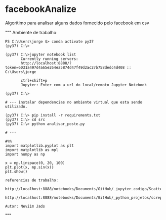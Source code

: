 # facebookAnalize

Algorítimo para analisar alguns dados fornecido pelo facebook em csv

""" Ambiente de trabalho 

    PS C:\Users\jorge $> conda activate py37
    (py37) C:\>

    (py37) C:\>jupyter notebook list
           Currently running servers:
           http://localhost:8888/?token=6031a497d4a65e264ea5874d47f49d2ac27b758dedc4d408 :: C:\Users\jorge

           ctrl+shift+p
           Jupyter: Enter com a url do local/remoto Jupyter Notebook

    (py37) C:\>

    # --- instalar dependencias no ambiente virtual que esta sendo utilizado.

    (py37) C:\> pip install -r requirements.txt
    (py37) C:\> cd src
    (py37) C:\> python analisar_poste.py

    # ---

    #%%
    import matplotlib.pyplot as plt
    import matplotlib as mpl
    import numpy as np

    x = np.linspace(0, 20, 100)
    plt.plot(x, np.sin(x))
    plt.show() 

    referencias de trabalho:
        http://localhost:8888/notebooks/Documents/GitHub/_jupyter_codigo/Scatterplot.ipynb
        http://localhost:8888/notebooks/Documents/GitHub/_python_projetos/screping/referencia/facebook_fanpage_analysis/Facebook_fcn.ipynb

    Autor: Neviim Jads
"""
